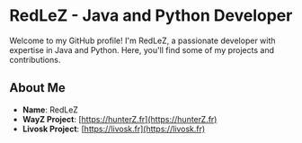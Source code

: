 # RedLeZ - Java and Python Developer

Welcome to my GitHub profile! I'm RedLeZ, a passionate developer with expertise in Java and Python. Here, you'll find some of my projects and contributions.

## About Me

- **Name**: RedLeZ
- **WayZ Project**: [https://hunterZ.fr](https://hunterZ.fr)
- **Livosk Project**: [https://livosk.fr](https://livosk.fr)
